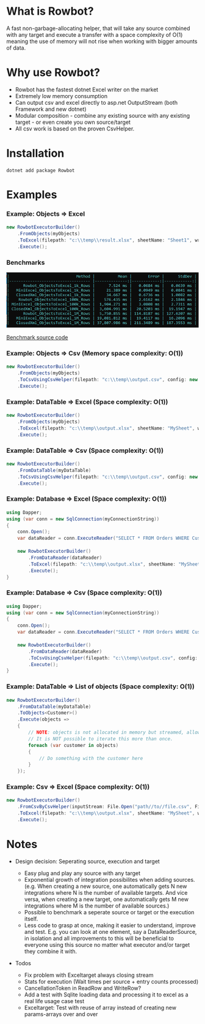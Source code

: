 


# What is Rowbot?
A fast non-garbage-allocating helper, that will take any source combined with any target and execute a transfer with a space complexity of O(1) meaning the use of memory will not rise when working with bigger amounts of data.

# Why use Rowbot?
- Rowbot has the fastest dotnet Excel writer on the market
- Extremely low memory consumption
- Can output csv and excel directly to asp.net OutputStream (both Framework and new dotnet)
- Modular composition - combine any existing source with any existing target - or even create you own source/target
- All csv work is based on the proven CsvHelper.

# Installation
```
dotnet add package Rowbot
```

# Examples
### Example: Objects => Excel
``` csharp
new RowbotExecutorBuilder()
    .FromObjects(myObjects)
    .ToExcel(filepath: "c:\\temp\\result.xlsx", sheetName: "Sheet1", writeHeaders: true)
    .Execute();
```

### Benchmarks
![Excel write benchmark](benchmarks/excel_benchmark_result.png "Benchmark result")

[Benchmark source code](https://github.com/StephanMoeller/Rowbot/blob/main/benchmarks/Benchmarks.Excel/Program.cs)

### Example: Objects => Csv (Memory space complexity: O(1))
``` csharp
new RowbotExecutorBuilder()
    .FromObjects(myObjects)
    .ToCsvUsingCsvHelper(filepath: "c:\\temp\\output.csv", config: new CsvConfiguration(CultureInfo.InvariantCulture), writeHeaders: true)
    .Execute();
```

### Example: DataTable => Excel (Space complexity: O(1))
``` csharp
new RowbotExecutorBuilder()
    .FromObjects(myObjects)
    .ToExcel(filepath: "c:\\temp\\output.xlsx", sheetName: "MySheet", writeHeaders: true)
    .Execute();
```

### Example: DataTable => Csv (Space complexity: O(1))
``` csharp
new RowbotExecutorBuilder()
    .FromDataTable(myDataTable)
    .ToCsvUsingCsvHelper(filepath: "c:\\temp\\output.csv", config: new CsvConfiguration(CultureInfo.InvariantCulture), writeHeaders: true)
    .Execute();
```

### Example: Database => Excel (Space complexity: O(1))
``` csharp
using Dapper;
using (var conn = new SqlConnection(myConnectionString))
{
    conn.Open();
    var dataReader = conn.ExecuteReader("SELECT * FROM Orders WHERE CustomerId = @customerId", new { customerId = 123 });

    new RowbotExecutorBuilder()
        .FromDataReader(dataReader)
        .ToExcel(filepath: "c:\\temp\\output.xlsx", sheetName: "MySheet", writeHeaders: true)
        .Execute();
}
```

### Example: Database => Csv (Space complexity: O(1))
``` csharp
using Dapper;
using (var conn = new SqlConnection(myConnectionString))
{
    conn.Open();
    var dataReader = conn.ExecuteReader("SELECT * FROM Orders WHERE CustomerId = @customerId", new { customerId = 123 });

    new RowbotExecutorBuilder()
        .FromDataReader(dataReader)
        .ToCsvUsingCsvHelper(filepath: "c:\\temp\\output.csv", config: new CsvConfiguration(CultureInfo.InvariantCulture), writeHeaders: true)
        .Execute();
}
```

### Example: DataTable => List of objects (Space complexity: O(1))
``` csharp
new RowbotExecutorBuilder()
    .FromDataTable(myDataTable)
    .ToObjects<Customer>()
    .Execute(objects =>
    {
        // NOTE: objects is not allocated in memory but streamed, allowing memory space complexity of O(1)
        // It is NOT possible to iterate this more than once.
        foreach (var customer in objects)
        {
            // Do something with the customer here
        }
    });
```

### Example: Csv => Excel (Space complexity: O(1))
``` csharp
new RowbotExecutorBuilder()
    .FromCsvByCsvHelper(inputStream: File.Open("path//to//file.csv", FileMode.Open), csvConfiguration: new CsvConfiguration(CultureInfo.InvariantCulture), readFirstLineAsHeaders: true)
    .ToExcel(filepath: "c:\\temp\\output.xlsx", sheetName: "MySheet", writeHeaders: true)
    .Execute();
```


# Notes

- Design decision: Seperating source, execution and target
    - Easy plug and play any source with any target
    - Exponential growth of integration possibilites when adding sources. (e.g. When creating a new source, one automatically gets N new integrations where N is the number of available targets. And vice versa, when creating a new target, one automatically gets M new integrations where M is the number of available sources.)
    - Possible to benchmark a seperate source or target or the execution itself.
    - Less code to grasp at once, making it easier to understand, improve and test. E.g. you can look at one element, say a DataReaderSource, in isolation and all improvements to this will be beneficial to everyone using this source no matter what executor and/or target they combine it with.

- Todos
    - Fix problem with Exceltarget always closing stream
    - Stats for execution (Wait times per source + entry counts processed)
    - CancellationToken in ReadRow and WriteRow?
    - Add a test with Sqlite loading data and processing it to excel as a real life usage case test
    - Exceltarget: Test with reuse of array instead of creating new params-arrays over and over
